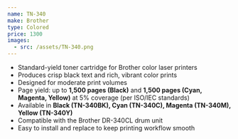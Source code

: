 ```yaml
---
name: TN-340
make: Brother
type: Colored
price: 1300
images:
  - src: /assets/TN-340.png
---
```


* Standard-yield toner cartridge for Brother color laser printers
* Produces crisp black text and rich, vibrant color prints
* Designed for moderate print volumes
* Page yield: up to **1,500 pages (Black)** and **1,500 pages (Cyan, Magenta, Yellow)** at 5% coverage (per ISO/IEC standards)
* Available in **Black (TN-340BK), Cyan (TN-340C), Magenta (TN-340M), Yellow (TN-340Y)**
* Compatible with the Brother DR-340CL drum unit
* Easy to install and replace to keep printing workflow smooth
